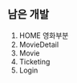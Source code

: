 <div>
  <h2>남은 개발</h2>
  <ol>
    <li>HOME 영화부분</li>
    <li>MovieDetail</li>
    <li>Movie</li>
    <li>Ticketing</li>
    <li>Login</li>
  </ol>
</div>
